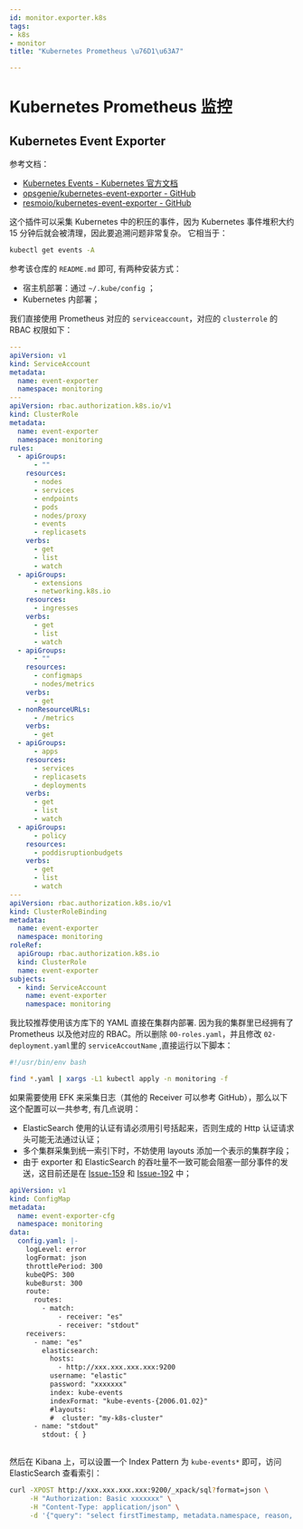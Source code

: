 ```yaml
---
id: monitor.exporter.k8s
tags:
- k8s
- monitor
title: "Kubernetes Prometheus \u76D1\u63A7"

---
```



# Kubernetes Prometheus 监控


## Kubernetes Event Exporter
参考文档：

- [Kubernetes Events - Kubernetes 官方文档](https://kubernetes.io/docs/reference/kubernetes-api/cluster-resources/event-v1/)
- [opsgenie/kubernetes-event-exporter - GitHub](https://github.com/opsgenie/kubernetes-event-exporter)
- [resmoio/kubernetes-event-exporter - GitHub](https://github.com/resmoio/kubernetes-event-exporter)

这个插件可以采集 Kubernetes 中的积压的事件，因为 Kubernetes 事件堆积大约 15 分钟后就会被清理，因此要追溯问题非常复杂。
它相当于：
```bash
kubectl get events -A
```
参考该仓库的 `README.md` 即可, 有两种安装方式：

- 宿主机部署：通过 `~/.kube/config` ；
- Kubernetes 内部署；

我们直接使用 Prometheus 对应的 `serviceaccount`，对应的 `clusterrole` 的 RBAC 权限如下：
```yaml
---
apiVersion: v1
kind: ServiceAccount
metadata:
  name: event-exporter
  namespace: monitoring
---
apiVersion: rbac.authorization.k8s.io/v1
kind: ClusterRole
metadata:
  name: event-exporter
  namespace: monitoring
rules:
  - apiGroups:
      - ""
    resources:
      - nodes
      - services
      - endpoints
      - pods
      - nodes/proxy
      - events
      - replicasets
    verbs:
      - get
      - list
      - watch
  - apiGroups:
      - extensions
      - networking.k8s.io
    resources:
      - ingresses
    verbs:
      - get
      - list
      - watch
  - apiGroups:
      - ""
    resources:
      - configmaps
      - nodes/metrics
    verbs:
      - get
  - nonResourceURLs:
      - /metrics
    verbs:
      - get
  - apiGroups:
      - apps
    resources:
      - services
      - replicasets
      - deployments
    verbs:
      - get
      - list
      - watch
  - apiGroups:
      - policy
    resources:
      - poddisruptionbudgets
    verbs:
      - get
      - list
      - watch
---
apiVersion: rbac.authorization.k8s.io/v1
kind: ClusterRoleBinding
metadata:
  name: event-exporter
  namespace: monitoring
roleRef:
  apiGroup: rbac.authorization.k8s.io
  kind: ClusterRole
  name: event-exporter
subjects:
  - kind: ServiceAccount
    name: event-exporter
    namespace: monitoring
```
我比较推荐使用该方库下的 YAML 直接在集群内部署. 因为我的集群里已经拥有了 Prometheus 以及他对应的 RBAC。所以删除 `00-roles.yaml`，并且修改 `02-deployment.yaml`里的 `serviceAccoutName` ,直接运行以下脚本：
```bash
#!/usr/bin/env bash

find *.yaml | xargs -L1 kubectl apply -n monitoring -f
```
如果需要使用 EFK 来采集日志（其他的 Receiver 可以参考 GitHub），那么以下这个配置可以一共参考, 有几点说明：

- ElasticSearch 使用的认证有请必须用引号括起来，否则生成的 Http 认证请求头可能无法通过认证；
- 多个集群采集到统一索引下时，不妨使用 layouts 添加一个表示的集群字段；
- 由于 exporter 和 ElasticSearch 的吞吐量不一致可能会阻塞一部分事件的发送，这目前还是在 [Issue-159](https://github.com/opsgenie/kubernetes-event-exporter/issues/159) 和 [Issue-192](https://github.com/opsgenie/kubernetes-event-exporter/issues/192) 中；
```yaml
apiVersion: v1
kind: ConfigMap
metadata:
  name: event-exporter-cfg
  namespace: monitoring
data:
  config.yaml: |-
    logLevel: error
    logFormat: json
    throttlePeriod: 300
    kubeQPS: 300
    kubeBurst: 300
    route:
      routes:
        - match:
            - receiver: "es"
            - receiver: "stdout"
    receivers:
      - name: "es"
        elasticsearch:
          hosts:
            - http://xxx.xxx.xxx.xxx:9200
          username: "elastic"
          password: "xxxxxxx"
          index: kube-events
          indexFormat: "kube-events-{2006.01.02}"
          #layouts:
          #  cluster: "my-k8s-cluster"
      - name: "stdout"
        stdout: { }
        
```
然后在 Kibana 上，可以设置一个 Index Pattern 为 `kube-events*` 即可，访问 ElasticSearch 查看索引：
```bash
curl -XPOST http://xxx.xxx.xxx.xxx:9200/_xpack/sql?format=json \
     -H "Authorization: Basic xxxxxxx" \
     -H "Content-Type: application/json" \
     -d '{"query": "select firstTimestamp, metadata.namespace, reason, message from \"kube-event*\" limit 10"}'
```
